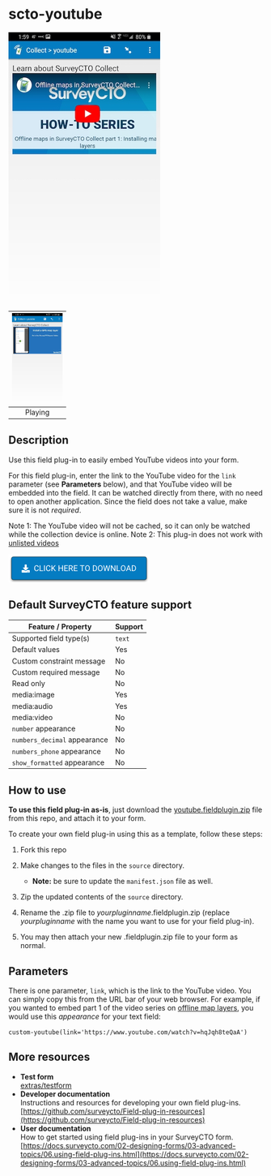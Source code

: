 # scto-youtube

![Download now](extras/preview-images/video-ready.jpg)

|<img src="extras/preview-images/video-playing.jpg" width="100px">|
|:---:|
|Playing|

## Description

Use this field plug-in to easily embed YouTube videos into your form.

For this field plug-in, enter the link to the YouTube video for the `link` parameter (see **Parameters** below), and that YouTube video will be embedded into the field. It can be watched directly from there, with no need to open another application. Since the field does not take a value, make sure it is not *required*.

Note 1: The YouTube video will not be cached, so it can only be watched while the collection device is online.
Note 2: This plug-in does not work with [unlisted videos](https://support.google.com/youtube/answer/157177?co=GENIE.Platform%3DDesktop&hl=en) 

[![Download now](extras/preview-images/download-button.png)](https://github.com/PovertyAction/scto-youtube/raw/master/youtube.fieldplugin.zip)

## Default SurveyCTO feature support

| Feature / Property | Support |
| --- | --- |
| Supported field type(s) | `text`|
| Default values | Yes |
| Custom constraint message | No |
| Custom required message | No |
| Read only | No |
| media:image | Yes |
| media:audio | Yes |
| media:video | No |
| `number` appearance | No |
| `numbers_decimal` appearance | No |
| `numbers_phone` appearance | No |
| `show_formatted` appearance | No |

## How to use

**To use this field plug-in as-is**, just download the [youtube.fieldplugin.zip](youtube.fieldplugin.zip) file from this repo, and attach it to your form.

To create your own field plug-in using this as a template, follow these steps:

1. Fork this repo
1. Make changes to the files in the `source` directory.

    * **Note:** be sure to update the `manifest.json` file as well.

1. Zip the updated contents of the `source` directory.
1. Rename the .zip file to *yourpluginname*.fieldplugin.zip (replace *yourpluginname* with the name you want to use for your field plug-in).
1. You may then attach your new .fieldplugin.zip file to your form as normal.

## Parameters

There is one parameter, `link`, which is the link to the YouTube video. You can simply copy this from the URL bar of your web browser. For example, if you wanted to embed part 1 of the video series on [offline map layers](https://www.youtube.com/watch?v=hqJqh8teQaA), you would use this *appearance* for your text field:

    custom-youtube(link='https://www.youtube.com/watch?v=hqJqh8teQaA')

## More resources

* **Test form**  
[extras/testform](extras/testform)
* **Developer documentation**  
Instructions and resources for developing your own field plug-ins.  
[https://github.com/surveycto/Field-plug-in-resources](https://github.com/surveycto/Field-plug-in-resources)
* **User documentation**  
How to get started using field plug-ins in your SurveyCTO form.  
[https://docs.surveycto.com/02-designing-forms/03-advanced-topics/06.using-field-plug-ins.html](https://docs.surveycto.com/02-designing-forms/03-advanced-topics/06.using-field-plug-ins.html)
